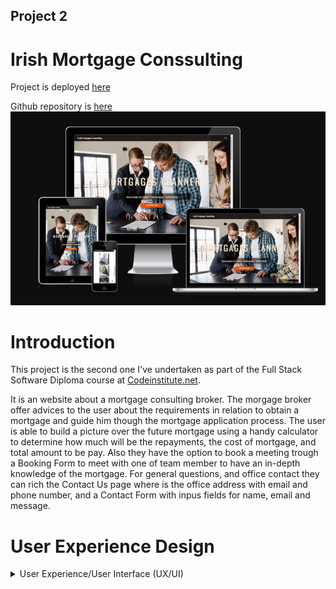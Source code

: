 ## Project 2

# Irish Mortgage Conssulting

Project is deployed [here]( https://fitabigail.github.io/IrishMortgageConsulting/)  
  
Github repository is [here](https://github.com/fitabigail) 
![screen shot of am i responsive](./assets/readmeImages/am_responsive.png)

# Introduction
This project is the second one I've undertaken as part of the Full Stack Software Diploma course at [Codeinstitute.net](https://www.CodeInstitute.net).

It is an website about a mortgage consulting broker. The morgage broker offer advices  to the user about the requirements in relation to obtain a mortgage and guide him though the mortgage application process. The user is able to build a picture over the future mortgage using a handy calculator to determine how much will be the repayments, the cost of mortgage, and total amount to be pay. Also they have the option to book a meeting trough a Booking Form to meet with one of team member to have an in-depth knowledge of the mortgage.
For general questions, and office contact they can rich the Contact Us page where is the office address with email and phone number, and a Contact Form with inpus fields for name, email and message. 


# User Experience Design

<details>
  
  <summary>User Experience/User Interface (UX/UI)</summary>

### User stories

#### First Time Visitor Goals

+ As a First Time user, I want to easily understand the main purpose of the site.
+ As a First Time user, I want to be able to easily navigate throughout the site to find content.
+ As a First Time user, I want to view the website and content clearly on my mobile device.
+ As a First Time user, I want the website content show me is qualified with years of industry experience.
+ As a First Time user, I want to find ways to follow the IrishMortgageConsulting on different social media platforms.

### Returning Visitor Goals

+ As a Returning user, I want to reused the mortgage calculator for future house upgrades.
+ As a Returning user, I want to get update team profiles.
+ As a Returning user, I want to contact the organisation so I can request more information.

### Frequent Visitor Goals

+ As a Frequent user, I want to check  the mortgage calculator.
+ As a Frequent user, I want to check to see if there are any new about mortgage requirements.
+ As a Frequent user, I want to sign up to the Newsletter so that I am emailed any major updates and/or changes to the mortgage requirement.

### Design

  
  
  #### Colour Scheme 


  I tried different colour palettes whilst building the website and settled on a simple combination of shades of orange, grey, wight and black.
  Black, and withe is used for text colour and contrasts well with the other two primary colours. Default Orange was used for the link colour on hover, and for buttons. Diffrent shades of white, grey, and orange where used for bakgrounds.
  + grey : hsla(0, 8%, 5%, 0.9), rgba(0, 0, 0, 0.5); rgba(7, 6, 6, 0.925); rgba(0, 0, 0, 0.87), rgba(0, 0, 0, 0.6);
  + white: antiquewhite, aliceblue ;
  + orange: #ce5713,  #8f2b04;


   #### Typography


  I choose 'Playfair Display' as the font for the site. The headers and forms on all pages throughout the Website are using 'Oswald' font.

   #### Wireframes
  CTRL + Click to open in a new tab.


  # Features

<details>
  
  <summary>Features</summary>
  
  ### Responsive  Website

   The site displays properly at a wide range of screen sizes, further information on this is listed in the testing section. 
   




  

 

